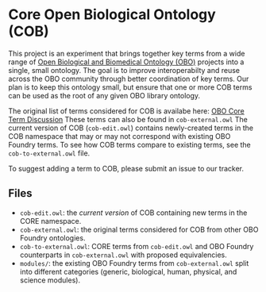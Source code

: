 # Core Open Biological Ontology (COB)

This project is an experiment that brings together key terms from a wide range of [Open Biological and Biomedical Ontology (OBO)](http://obofoundry.org) projects into a single, small ontology. The goal is to improve interoperabilty and reuse across the OBO community through better coordination of key terms. Our plan is to keep this ontology small, but ensure that one or more COB terms can be used as the root of any given OBO library ontology.

The original list of terms considered for COB is availabe here: [OBO Core Term Discussion](https://docs.google.com/spreadsheets/d/1DHU6EktJKuOShV_vK-gKLK6b5RwXG021kAfpqWkcKIU/edit#gid=0) These terms can also be found in `cob-external.owl` The current version of COB (`cob-edit.owl`) contains newly-created terms in the COB namespace that may or may not correspond with existing OBO Foundry terms. To see how COB terms compare to existing terms, see the `cob-to-external.owl` file.

To suggest adding a term to COB, please submit an issue to our tracker.

## Files

- `cob-edit.owl`: the *current version* of COB containing new terms in the CORE namespace.
- `cob-external.owl`: the original terms considered for COB from other OBO Foundry ontologies.
- `cob-to-external.owl`: CORE terms from `cob-edit.owl` and OBO Foundry counterparts in `cob-external.owl` with proposed equivalencies.
- `modules/`: the existing OBO Foundry terms from `cob-external.owl` split into different categories (generic, biological, human, physical, and science modules).
